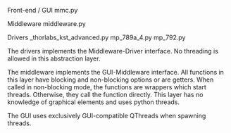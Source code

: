 Front-end / GUI
mmc.py

Middleware
middleware.py

Drivers
_thorlabs_kst_advanced.py
mp_789a_4.py
mp_792.py

The drivers implements the Middleware-Driver interface. No threading is allowed in this abstraction layer.

The middleware implements the GUI-Middleware interface. All functions in this layer have blocking and non-blocking options or are getters. When called in non-blocking mode, the functions are wrappers which start threads. Otherwise, they call the function directly. This layer has no knowledge of graphical elements and uses python threads.

The GUI uses exclusively GUI-compatible QThreads when spawning threads.